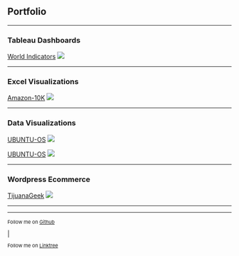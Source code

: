 ## Portfolio

---

### Tableau Dashboards 

[World Indicators](/)
<img src="images/World Indicators-6.png?raw=true"/>

---

### Excel Visualizations

[Amazon-10K](https://d18rn0p25nwr6d.cloudfront.net/CIK-0001018724/69682db4-0019-42ce-a4e1-983c30725f1b.pdf)
<img src="images/Amazon-10K.png?raw=true"/>

---

### Data Visualizations

[UBUNTU-OS](https://https://ubuntu.com/)
<img src="images/UBUNTU-1.png?raw=true"/>

[UBUNTU-OS](https://https://ubuntu.com/)
<img src="images/UBUNTU-2.png?raw=true"/>


---

### Wordpress Ecommerce

[TijuanaGeek](https://web.archive.org/web/20171008041420/http://tijuanageek.com/)
<img src="images/Tijuanageek.png?raw=true"/>

---




---
<p style="font-size:11px">Follow me on  <a href="https://github.com/avrahamluna/">Github</a></p> | <p style="font-size:11px">Follow me on  <a href="https://linktr.ee/avrahamluna">Linktree</a></p>
<!-- Remove above link if you don't want to attibute -->
